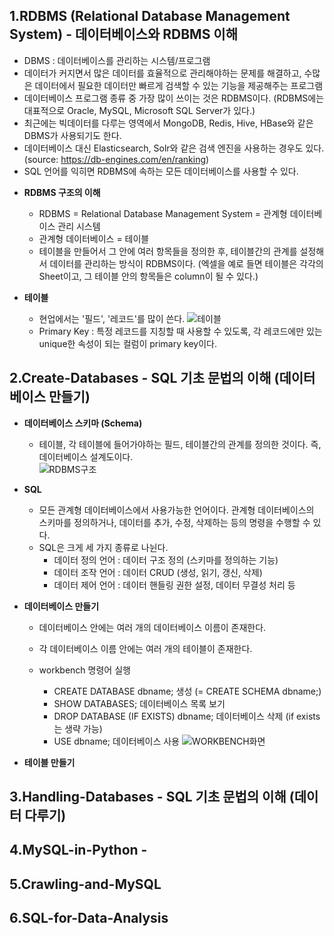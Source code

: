 1.RDBMS (Relational Database Management System) - 데이터베이스와 RDBMS 이해
----------------------------
- DBMS : 데이터베이스를 관리하는 시스템/프로그램
- 데이터가 커지면서 많은 데이터를 효율적으로 관리해야하는 문제를 해결하고, 수많은 데이터에서 필요한 데이터만 빠르게 검색할 수 있는 기능을 제공해주는 프로그램
- 데이터베이스 프로그램 종류 중 가장 많이 쓰이는 것은 RDBMS이다. (RDBMS에는 대표적으로 Oracle, MySQL, Microsoft SQL Server가 있다.)
- 최근에는 빅데이터를 다루는 영역에서 MongoDB, Redis, Hive, HBase와 같은 DBMS가 사용되기도 한다.  
- 데이터베이스 대신 Elasticsearch, Solr와 같은 검색 엔진을 사용하는 경우도 있다.  
(source: https://db-engines.com/en/ranking)  
- SQL 언어를 익히면 RDBMS에 속하는 모든 데이터베이스를 사용할 수 있다.

* **RDBMS 구조의 이해**
  - RDBMS = Relational Database Management System = 관계형 데이터베이스 관리 시스템
  - 관계형 데이터베이스 = 테이블
  - 테이블을 만들어서 그 안에 여러 항목들을 정의한 후, 테이블간의 관계를 설정해서 데이터를 관리하는 방식이 RDBMS이다. (엑셀을 예로 들면 테이블은 각각의 Sheet이고, 그 테이블 안의 항목들은 column이 될 수 있다.)  

* **테이블**
  - 현업에서는 '필드', '레코드'를 많이 쓴다.
![테이블](https://user-images.githubusercontent.com/58073455/73455942-548e2f00-43b4-11ea-95d3-03583e5ee3ab.png)
  - Primary Key : 특정 레코드를 지칭할 때 사용할 수 있도록, 각 레코드에만 있는 unique한 속성이 되는 컬럼이 primary key이다.
  

2.Create-Databases  - SQL 기초 문법의 이해 (데이터베이스 만들기)
----------------------------
* **데이터베이스 스키마 (Schema)**
  - 테이블, 각 테이블에 들어가야하는 필드, 테이블간의 관계를 정의한 것이다. 즉, 데이터베이스 설계도이다.  
![RDBMS구조](https://user-images.githubusercontent.com/58073455/73455432-6ae7bb00-43b3-11ea-95e6-0a5a70be0550.png)  

* **SQL**
  - 모든 관계형 데이터베이스에서 사용가능한 언어이다. 관계형 데이터베이스의 스키마를 정의하거나, 데이터를 추가, 수정, 삭제하는 등의 명령을 수행할 수 있다.
  - SQL은 크게 세 가지 종류로 나뉜다.
    - 데이터 정의 언어 : 데이터 구조 정의 (스키마를 정의하는 기능)
    - 데이터 조작 언어 : 데이터 CRUD (생성, 읽기, 갱신, 삭제)
    - 데이터 제어 언어 : 데이터 핸들링 권한 설정, 데이터 무결성 처리 등

* **데이터베이스 만들기**
  - 데이터베이스 안에는 여러 개의 데이터베이스 이름이 존재한다.
  - 각 데이터베이스 이름 안에는 여러 개의 테이블이 존재한다.
  
  - workbench 명령어 실행
    - CREATE DATABASE dbname;  생성  (= CREATE SCHEMA dbname;)
    - SHOW DATABASES;  데이터베이스 목록 보기
    - DROP DATABASE (IF EXISTS) dbname;   데이터베이스 삭제 (if exists는 생략 가능)  
    - USE dbname;  데이터베이스 사용
  ![WORKBENCH화면](https://user-images.githubusercontent.com/58073455/73460812-712e6500-43bc-11ea-8208-7a8facfa6eb6.PNG)  
  
* **테이블 만들기**



  


3.Handling-Databases  - SQL 기초 문법의 이해 (데이터 다루기)
----------------------------



4.MySQL-in-Python -   
----------------------------



5.Crawling-and-MySQL  
----------------------------



6.SQL-for-Data-Analysis  
----------------------------

